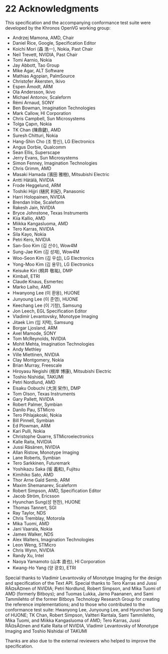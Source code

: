 
<a name="chapter22"></a><a name="Acknowledgments"> </a>
# 22 Acknowledgments

This specification and the accompanying conformance test suite were developed by the
Khronos OpenVG working group:
* Andrzej Mamona, AMD, Chair
* Daniel Rice, Google, Specification Editor
* Koichi Mori (森 浩一), Nokia, Past Chair
* Neil Trevett, NVIDIA, Past Chair
* Tomi Aarnio, Nokia
* Jay Abbott, Tao Group
* Mike Agar, ALT Software
* Mathias Agopian, PalmSource
* Christofer Åkersten, Ikivo
* Espen Åmodt, ARM
* Ola Andersson, Ikivo
* Michael Antonov, Scaleform
* Rémi Arnaud, SONY
* Ben Bowman, Imagination Technologies
* Mark Callow, HI Corporation
* Chris Campbell, Sun Microsystems
* Tolga Çapın, Nokia
* TK Chan (陳鼎鍵), AMD
* Suresh Chitturi, Nokia
* Hang-Shin Cho (조 항신), LG Electronics
* Angus Dorbie, Qualcomm
* Sean Ellis, Superscape
* Jerry Evans, Sun Microsystems
* Simon Fenney, Imagination Technologies
* Chris Grimm, AMD
* Masaki Hamada (濱田 雅樹), Mitsubishi Electric
* Antti Hätälä, NVIDIA
* Frode Heggelund, ARM
* Toshiki Hijjri (樋尻 利紀), Panasonic
* Harri Holopainen, NVIDIA
* Brendan Iribe, Scaleform
* Rakesh Jain, NVIDIA
* Bryce Johnstone, Texas Instruments
* Kiia Kallio, AMD
* Miikka Kangasluoma, AMD
* Tero Karras, NVIDIA
* Sila Kayo, Nokia
* Petri Kero, NVIDIA
* San-Soo Kim (김 산수), Wow4M
* Sung-Jae Kim (김 성재), Wow4M
* Woo-Seon Kim (김 우섭), LG Electronics
* Yong-Moo Kim (김 용무), LG Electronics
* Keisuke Kiri (桐井 敬祐), DMP
* Kimball, ETRI
* Claude Knaus, Esmertec
* Marko Laiho, AMD
* Hwanyong Lee (이 환용), HUONE
* Junyoung Lee (이 준영), HUONE
* Keechang Lee (이 기창), Samsung
* Jon Leech, EGL Specification Editor
* Vladimir Levantovsky, Monotype Imaging
* Jitaek Lim (임 지택), Samsung
* Borgar Ljosland, ARM
* Axel Mamode, SONY
* Tom McReynolds, NVIDIA
* Mohit Mehta, Imagination Technologies
* Andy Methley
* Ville Miettinen, NVIDIA
* Clay Montgomery, Nokia
* Brian Murray, Freescale
* Hiroyasu Negishi (根岸 博康), Mitsubishi Electric
* Toshio Nishidai, TAKUMI
* Petri Nordlund, AMD
* Eisaku Oobuchi (大渕 栄作), DMP
* Tom Olson, Texas Instruments
* Gary Pallett, NVIDIA
* Robert Palmer, Symbian
* Danilo Pau, STMicro
* Tero Pihlajakoski, Nokia
* Bill Pinnell, Symbian
* Ed Plowman, ARM
* Kari Pulli, Nokia
* Christophe Quarre, STMicroelectronics
* Kalle Raita, NVIDIA
* Jussi Räsänen, NVIDIA
* Allan Ristow, Monotype Imaging
* Lane Roberts, Symbian
* Tero Sarkkinen, Futuremark
* Yoshikazu Saka (坂 義和), Fujitsu
* Kimihiko Sato, AMD
* Thor Arne Gald Semb, ARM
* Maxim Shemanarev, Scaleform
* Robert Simpson, AMD, Specification Editor
* Jacob Ström, Ericsson
* Hyunchan Sung(성 현찬), HUONE
* Thomas Tannert, SGI
* Ray Taylor, NDS
* Chris Tremblay, Motorola
* Mika Tuomi, AMD
* Jani Vaarala, Nokia
* James Walker, NDS
* Alex Walters, Imagination Technologies
* Leon Weng, STMicro
* Chris Wynn, NVIDIA
* Randy Xu, Intel
* Naoya Yamamoto (山本 直也), HI Corporation
* Kwang-Ho Yang (양 광호), ETRI

Special thanks to Vladimir Levantovsky of Monotype Imaging for the design and specification of the Text API.
Special thanks to Tero Karras and Jussi RÃ¤sÃ¤nen of NVIDIA; Petri Nordlund, Robert Simpson, and Mika Tuomi of AMD (formerly Bitboys); and Tuomas Lukka, Jarno Paananen, and Sami Tammilehto of the former Bitboys Technology Research Group for creating the reference implementations; and to those who contributed to the conformance test suite: Hwanyong Lee, Junyoung Lee, and Hyunchan Sung of HUONE; TK Chan, Robert Simpson, Valtteri Rantala, Sami Tammilehto, Mika Tuomi, and Miikka Kangasluoma of AMD; Tero Karras, Jussi RÃ¤sÃ¤nen and Kalle Raita of NVIDIA, Vladimir Levantovsky of Monotype Imaging and Toshio Nishidai of TAKUMI

Thanks are also due to the external reviewers who helped to improve the specification.

<div style="page-break-after: always;"> </div>
